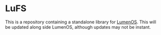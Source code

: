 # LuFS

This is a repository containing a standalone library for [LumenOS](https://github.com/xlumen1/LumenOS).
This will be updated along side LumenOS, although updates may not be instant.
